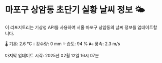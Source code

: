 
# 마포구 상암동 초단기 실황 날씨 정보 🌤️

이 리포지토리는 기상청 API를 사용하여 서울 마포구 상암동의 날씨 정보를 업데이트합니다. 

🌡️ 기온: 2.6 ℃
💧 강수량: 0 mm
💦 습도: 94 %
🌬️ 풍속: 2.3 m/s

마지막 업데이트 시각: 2025년 02월 12일 16시 07분    

